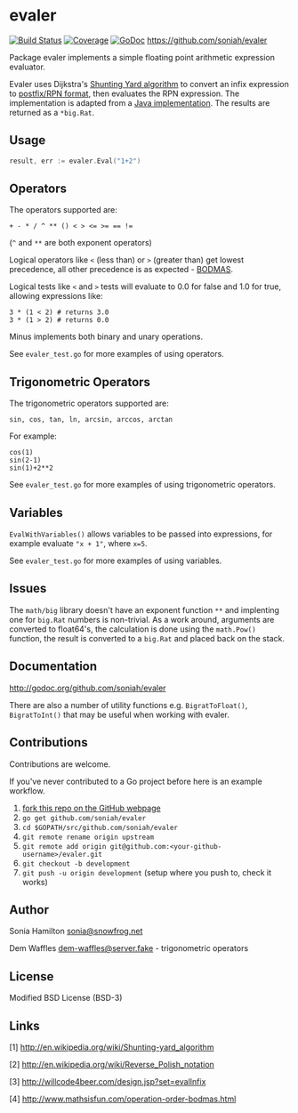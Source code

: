 evaler
======

[![Build Status](https://travis-ci.org/soniah/evaler.svg?branch=master)](https://travis-ci.org/soniah/evaler)
[![Coverage](http://gocover.io/_badge/github.com/soniah/evaler)](http://gocover.io/github.com/soniah/evaler)
[![GoDoc](https://godoc.org/github.com/soniah/evaler?status.png)](http://godoc.org/github.com/soniah/evaler)
https://github.com/soniah/evaler

Package evaler implements a simple floating point arithmetic expression evaluator.

Evaler uses Dijkstra's [Shunting Yard algorithm](http://en.wikipedia.org/wiki/Shunting-yard_algorithm) to convert an
infix expression to [postfix/RPN format](http://en.wikipedia.org/wiki/Reverse_Polish_notation), then evaluates
the RPN expression. The implementation is adapted from a [Java implementation](http://willcode4beer.com/design.jsp?set=evalInfix). The results
are returned as a `*big.Rat`.

Usage
-----

```go
result, err := evaler.Eval("1+2")
```

Operators
---------

The operators supported are:

```+ - * / ^ ** () < > <= >= == !=```

(`^` and `**` are both exponent operators)

Logical operators like `<` (less than) or `>` (greater than) get lowest precedence,
all other precedence is as expected -
[BODMAS](http://www.mathsisfun.com/operation-order-bodmas.html).

Logical tests like `<` and `>` tests will evaluate to 0.0 for false and 1.0
for true, allowing expressions like:

```
3 * (1 < 2) # returns 3.0
3 * (1 > 2) # returns 0.0
```

Minus implements both binary and unary operations.

See `evaler_test.go` for more examples of using operators.

Trigonometric Operators
-----------------------

The trigonometric operators supported are:

```sin, cos, tan, ln, arcsin, arccos, arctan```

For example:

```
cos(1)
sin(2-1)
sin(1)+2**2
```

See `evaler_test.go` for more examples of using trigonometric operators.

Variables
---------

`EvalWithVariables()` allows variables to be passed into expressions,
for example evaluate `"x + 1"`, where `x=5`.

See `evaler_test.go` for more examples of using variables.

Issues
------

The `math/big` library doesn't have an exponent function `**` and implenting one
for `big.Rat` numbers is non-trivial. As a work around, arguments are converted
to float64's, the calculation is done using the `math.Pow()` function, the
result is converted to a `big.Rat` and placed back on the stack.

Documentation
-------------

http://godoc.org/github.com/soniah/evaler

There are also a number of utility functions e.g. `BigratToFloat()`,
`BigratToInt()` that may be useful when working with evaler.

Contributions
-------------

Contributions are welcome.

If you've never contributed to a Go project before here is an example workflow.

1. [fork this repo on the GitHub webpage](https://github.com/soniah/evaler/fork)
1. `go get github.com/soniah/evaler`
1. `cd $GOPATH/src/github.com/soniah/evaler`
1. `git remote rename origin upstream`
1. `git remote add origin git@github.com:<your-github-username>/evaler.git`
1. `git checkout -b development`
1. `git push -u origin development` (setup where you push to, check it works)

Author
------

Sonia Hamilton sonia@snowfrog.net

Dem Waffles dem-waffles@server.fake - trigonometric operators

License
-------

Modified BSD License (BSD-3)

Links
-----

[1] http://en.wikipedia.org/wiki/Shunting-yard_algorithm

[2] http://en.wikipedia.org/wiki/Reverse_Polish_notation

[3] http://willcode4beer.com/design.jsp?set=evalInfix

[4] http://www.mathsisfun.com/operation-order-bodmas.html


